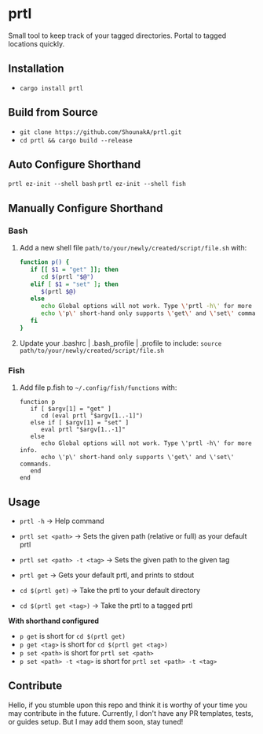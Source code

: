 # prtl
Small tool to keep track of your tagged directories. Portal to tagged locations quickly.

## Installation
- ```cargo install prtl```

## Build from Source
- ```git clone https://github.com/ShounakA/prtl.git```
- ```cd prtl && cargo build --release```

## Auto Configure Shorthand
```prtl ez-init --shell bash```
```prtl ez-init --shell fish```
## Manually Configure Shorthand

### Bash
1. Add a new shell file `path/to/your/newly/created/script/file.sh` with: 
   ```bash
   function p() {
      if [[ $1 = "get" ]]; then 
         cd $(prtl "$@")
      elif [ $1 = "set" ]; then
         $(prtl $@)
      else
         echo Global options will not work. Type \'prtl -h\' for more info.
         echo \'p\' short-hand only supports \'get\' and \'set\' commands. 
      fi
   }
   ```
2. Update your .bashrc | .bash_profile | .profile to include:
``` source path/to/your/newly/created/script/file.sh ```

### Fish 
1. Add file p.fish to `~/.config/fish/functions` with:
   ```fish
   function p
      if [ $argv[1] = "get" ]
         cd (eval prtl "$argv[1..-1]")
      else if [ $argv[1] = "set" ]
         eval prtl "$argv[1..-1]"
      else
         echo Global options will not work. Type \'prtl -h\' for more info.
         echo \'p\' short-hand only supports \'get\' and \'set\' commands. 
      end
   end
   ```
## Usage

- ```prtl -h``` -> Help command
- ```prtl set <path>``` -> Sets the given path (relative or full) as your default prtl
- ```prtl set <path> -t <tag>``` -> Sets the given path to the given tag


- ```prtl get``` -> Gets your default prtl, and prints to stdout
- ```cd $(prtl get)``` -> Take the prtl to your default directory
- ```cd $(prtl get <tag>)``` -> Take the prtl to a tagged prtl

__With shorthand configured__ 
 - ```p get``` is short for ```cd $(prtl get)```
 - ```p get <tag>``` is short for ```cd $(prtl get <tag>)```
 - ```p set <path>``` is short for ```prtl set <path>```
 - ```p set <path> -t <tag>``` is short for ```prtl set <path> -t <tag>```

## Contribute
Hello, if you stumble upon this repo and think it is worthy of your time you may contribute in the future.
Currently, I don't have any PR templates, tests, or guides setup. But I may add them soon, stay tuned!  